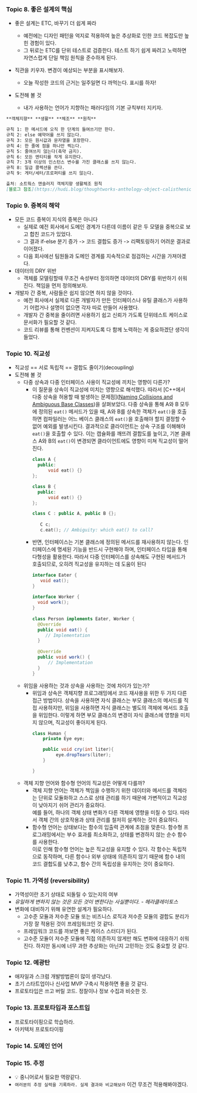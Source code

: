 
### Topic 8. 좋은 설계의 핵심

- 좋은 설계는 ETC, 바꾸기 더 쉽게 짜라
    - 예전에는 디자인 패턴을 억지로 적용하여 높은 추상화로 인한 코드 복잡도만 높힌 경험이 있다.
    - 그 뒤로는 ETC를 단위 테스트로 검증한다. 테스트 하기 쉽게 짜려고 노력하면 자연스럽게 단일 책임 원칙을 준수하게 된다.
- 직관을 키우자. 변경이 예상되는 부분을 표시해보자.
    - 오늘 작성한 코드의 근거는 일주일면 다 까먹는다. 표시를 하자!

- 도전해 볼 것
    - 내가 사용하는 언어가 지향하는 패러다임의 기본 규칙부터 지키자.

```markdown
**객체지향** **생활** **체조** **원칙**

규칙 1: 한 메서드에 오직 한 단계의 들여쓰기만 한다.
규칙 2: else 예약어를 쓰지 않는다.
규칙 3: 모든 원시값과 문자열을 포장한다.
규칙 4: 한 줄에 점을 하나만 찍는다.
규칙 5: 줄여쓰지 않는다(축약 금지).
규칙 6: 모든 엔티티를 작게 유지한다.
규칙 7: 3개 이상의 인스턴스 변수를 가진 클래스를 쓰지 않는다.
규칙 8: 일급 콜렉션을 쓴다.
규칙 9: 게터/세터/프로퍼티를 쓰지 않는다.

출처: 소트웍스 앤솔러지 객체지향 생활체조 원칙
[블로그 참조](https://hudi.blog/thoughtworks-anthology-object-calisthenics/)
```

### Topic 9. 중복의 해악

- 모든 코드 중복이 지식의 중복은 아니다
    - 실제로 예전 회사에서 도메인 경계가 다른데 이름이 같은 두 모델을 중복으로 보고 합친 코드가 있었다. 
    - 그 결과 if-else 분기 증가 -> 코드 결합도 증가 -> 리팩토링하기 어려운 결과로 이어졌다.
    - 다음 회사에선 팀원들과 도메인 경계를 지속적으로 점검하는 시간을 가져야겠다.
- 데이터의 DRY 위반
    - 객체를 모델링할때 무조건 속성부터 정의하면 데이터의 DRY를 위반하기 쉬워진다. 책임을 먼저 정의해보자.
- 개발자 간 중복, 사람들은 쉽지 않으면 하지 않을 것이다.
    - 예전 회사에서 실제로 다른 개발자가 만든 인터페이스나 유틸 클래스가 사용하기 어렵거나 설명이 없으면 각자 따로 만들어 사용했다.
    - 개발자 간 중복을 줄이려면 사용하기 쉽고 신뢰가 가도록 단위테스트 케이스로 문서화가 필요할 것 같다.
    - 코드 리뷰를 통해 컨벤션이 지켜지도록 다 함께 노력하는 게 중요하겠단 생각이 들었다.


### Topic 10. 직교성

- 직교성 == 서로 독립적 == 결합도 줄이기(decoupling)
- 도전해 볼 것
    - 다중 상속과 다중 인터페이스 사용이 직교성에 끼치는 영향이 다른가?
        - 이 질문을 상속이 직교성에 미치는 영향으로 해석했다. 따라서 [C++에서 다중 상속을 허용할 때 발생하는 문제점]([Naming Collisions and Ambiguous Base Classes](https://junstar92.tistory.com/315))을 살펴보았다. 다중 상속을 통해 A와 B 모두에 정의된 `eat()` 메서드가 있을 때, A와 B를 상속한 객체가 `eat()`을 호출하면 컴파일러는 어느 베이스 클래스의 `eat()`을 호출해야 할지 결정할 수 없어 예외를 발생시킨다. 결과적으로 클라이언트는 상속 구조를 이해해야 `eat()`을 호출할 수 있다. 이는 캡슐화를 깨뜨려 결합도를 높이고, 기본 클래스 A와 B의 `eat()`이 변경되면 클라이언트에도 영향이 미쳐 직교성이 떨어진다.
          ```cpp
          class A {
            public:
                void eat() {}
          };
          
          class B {
            public:
                void eat() {}
          };

          class C : public A, public B {};
      	
             C c;
             c.eat(); // Ambiguity: which eat() to call?
          ```
        - 반면, 인터페이스는 기본 클래스에 정의된 메서드를 재사용하지 않는다. 인터페이스에 명세된 기능을 반드시 구현해야 하며, 인터페이스 타입을 통해 다형성을 활용한다. 따라서 다중 인터페이스를 상속해도 구현된 메서드가 호출되므로, 오히려 직교성을 유지하는 데 도움이 된다
          ```java
          interface Eater {
             void eat();
          }
        
          interface Worker {
            void work();
          }
        
          class Person implements Eater, Worker {
            @Override
            public void eat() {
               // Implementation
            }
        
            @Override
            public void work() {
                // Implementation
            }
          }
          ```
  - 위임을 사용하는 것과 상속을 사용하는 것에 차이가 있는가?
      - 위임과 상속은 객체지향 프로그래밍에서 코드 재사용을 위한 두 가지 다른 접근 방법이다. 상속을 사용하면 자식 클래스는 부모 클래스의 메서드를 직접 사용하지만, 위임을 사용하면 자식 클래스는 별도의 객체에 메서드 호출을 위임한다. 이렇게 하면 부모 클래스의 변경이 자식 클래스에 영향을 미치지 않으며, 직교성이 좋아지게 된다.
        ```java
        class Human {
            private Eye eye;
    
            public void cry(int liter){
                 eye.dropTears(liter);
            }
    
        }
        ```
  - 객체 지향 언어와 함수형 언어의 직교성은 어떻게 다를까?
      - 객체 지향 언어는 객체가 첵임을 수행하기 위한 데이터와 메서드를 객체라는 단위로 모듈화하고 스스로 상태 관리를 하기 때문에 가변적이고 직교성이 낮아지기 쉬어 관리가 중요하다.<br> 예를 들어, 하나의 객체 상태 변화가 다른 객체에 영향을 미칠 수 있다. 따라서 객체 간의 상호작용과 상태 관리를 철저히 설계하는 것이 중요하다.
      - 함수형 언어는 상태보다는 함수의 입출력 관계에 초점을 맞춘다. 함수형 프로그래밍에서는 부수 효과를 최소화하고, 상태를 변경하지 않는 순수 함수를 사용한다.<br> 이로 인해 함수형 언어는 높은 직교성을 유지할 수 있다. 각 함수는 독립적으로 동작하며, 다른 함수나 외부 상태에 의존하지 않기 때문에 함수 내의 코드 결합도를 낮추고, 함수 간의 독립성을 유지하는 것이 중요하다. 
### Topic 11. 가역성 (reversibility)

- 가역성이란 초기 상태로 되돌릴 수 있는지의 여부
- _유일하게 변하지 않는 것은 모든 것이 변한다는 사실뿐이다. - 헤라클레이토스_
- 변화에 대비하기 위해 유연한 설계가 필요하다.
    - 고수준 모듈과 저수준 모듈 또는 비즈니스 로직과 저수준 모듈의 결합도 분리가 가장 잘 적용된 것이 프레임워크인 것 같다.
    - 프레임워크 코드를 까보면 좋은 케이스 스터디가 된다.
    - 고수준 모듈이 저수준 모듈에 직접 의존하지 않게만 해도 변화에 대응하기 쉬워진다. 하지만 동시에 너무 과한 추상화는 아닌지 고민하는 것도 중요할 것 같다.


### Topic 12. 예광탄

- 애자일과 스크럼 개발방법론이 많이 생각났다.
- 초기 스타트업이나 신사업 MVP 구축시 적용하면 좋을 것 같다.
- 프로토타입은 쓰고 버릴 코드. 정찰이나 정보 수집과 비슷한 것.

### Topic 13. 프로토타입과 포스트입

- 프로토타이핑으로 학습하라.
- 아키텍처 프로토타이핑

### Topic 14. 도메인 언어


### Topic 15. 추정

- 💡 중니어로서 필요한 역량같다.
- `여러분의 추정 실력을 기록하라. 실제 결과와 비교해보라` 이건 무조건 적용해봐야겠다. 